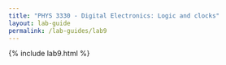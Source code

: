 ```yaml
---
title: "PHYS 3330 - Digital Electronics: Logic and clocks"
layout: lab-guide
permalink: /lab-guides/lab9
---
```


{% include lab9.html %}